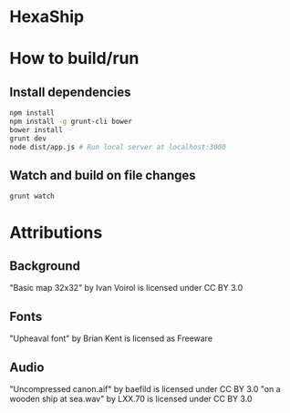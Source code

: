 HexaShip
========

# How to build/run

## Install dependencies

```bash
npm install
npm install -g grunt-cli bower
bower install
grunt dev
node dist/app.js # Run local server at localhost:3000 
```

## Watch and build on file changes

`grunt watch`

# Attributions
## Background
"Basic map 32x32" by Ivan Voirol is licensed under CC BY 3.0
## Fonts
"Upheaval font" by Brian Kent is licensed as Freeware
## Audio
"Uncompressed canon.aif" by baefild is licensed under CC BY 3.0
"on a wooden ship at sea.wav" by LXX.70 is licensed under CC BY 3.0